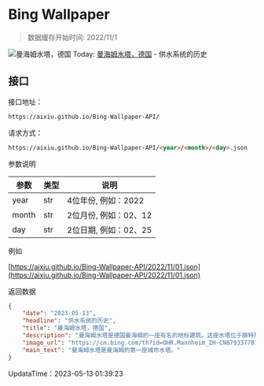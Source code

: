 # Bing Wallpaper

> 数据缓存开始时间: 2022/11/1

![曼海姆水塔，德国](https://cn.bing.com/th?id=OHR.Mannheim_ZH-CN6793377814_1920x1080.webp)
Today: [曼海姆水塔，德国](https://cn.bing.com/th?id=OHR.Mannheim_ZH-CN6793377814_1920x1080.webp) - 供水系统的历史

## 接口

接口地址：

```html
https://aixiu.github.io/Bing-Wallpaper-API/
```

请求方式：

```html
https://aixiu.github.io/Bing-Wallpaper-API/<year>/<month>/<day>.json
```

参数说明

| 参数 | 类型 | 说明 |
| - | - | - |
| year | str | 4位年份, 例如：2022 |
| month | str | 2位月份, 例如：02、12 |
| day | str | 2位日期, 例如：02、25 |

例如

[https://aixiu.github.io/Bing-Wallpaper-API/2022/11/01.json](https://aixiu.github.io/Bing-Wallpaper-API/2022/11/01.json)

返回数据

```json
{
    "date": "2023-05-13",
    "headline": "供水系统的历史",
    "title": "曼海姆水塔，德国",
    "description": "曼海姆水塔是德国曼海姆的一座有名的地标建筑。这座水塔位于腓特烈广场，建于1886年至1889年之间，高60米，直径19米，是曼海姆的第一座城市水塔。",
    "image_url": "https://cn.bing.com/th?id=OHR.Mannheim_ZH-CN6793377814_1920x1080.webp",
    "main_text": "曼海姆水塔是曼海姆的第一座城市水塔。"
}
```

UpdataTime：2023-05-13 01:39:23
